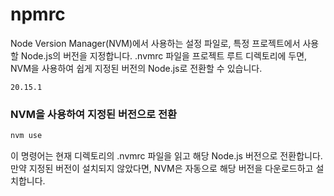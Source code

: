 # npmrc
Node Version Manager(NVM)에서 사용하는 설정 파일로, 특정 프로젝트에서 사용할 Node.js의 버전을 지정합니다. .nvmrc 파일을 프로젝트 루트 디렉토리에 두면, NVM을 사용하여 쉽게 지정된 버전의 Node.js로 전환할 수 있습니다.
```text
20.15.1
```
### NVM을 사용하여 지정된 버전으로 전환
```bash
nvm use
```
이 명령어는 현재 디렉토리의 .nvmrc 파일을 읽고 해당 Node.js 버전으로 전환합니다. 만약 지정된 버전이 설치되지 않았다면, NVM은 자동으로 해당 버전을 다운로드하고 설치합니다.